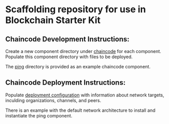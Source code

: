 # Scaffolding repository for use in Blockchain Starter Kit
## Chaincode Development Instructions:
Create a new component directory under [chaincode](/chaincode) for each component.
Populate this component directory with files to be deployed.

The [ping](/chaincode/ping) directory is provided as an example chaincode component. 

## Chaincode Deployment Instructions:

Populate [deployment configuration](deploy_config.json) with information about network targets, inculding organizations, channels, and peers.

There is an example with the default network architecture to install and instantiate the ping component.
